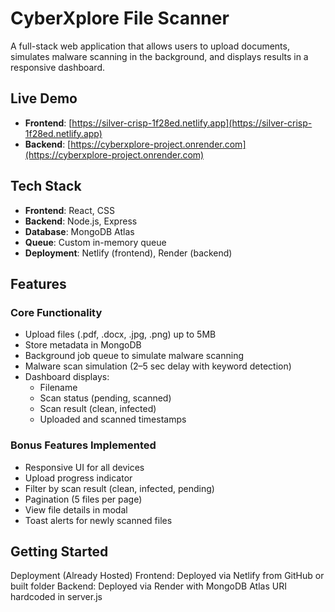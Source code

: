 # CyberXplore File Scanner

A full-stack web application that allows users to upload documents, simulates malware scanning in the background, and displays results in a responsive dashboard.

## Live Demo

- **Frontend**: [https://silver-crisp-1f28ed.netlify.app](https://silver-crisp-1f28ed.netlify.app)
- **Backend**: [https://cyberxplore-project.onrender.com](https://cyberxplore-project.onrender.com)

## Tech Stack

- **Frontend**: React, CSS
- **Backend**: Node.js, Express
- **Database**: MongoDB Atlas
- **Queue**: Custom in-memory queue
- **Deployment**: Netlify (frontend), Render (backend)

## Features

### Core Functionality

- Upload files (.pdf, .docx, .jpg, .png) up to 5MB
- Store metadata in MongoDB
- Background job queue to simulate malware scanning
- Malware scan simulation (2–5 sec delay with keyword detection)
- Dashboard displays:
  - Filename
  - Scan status (pending, scanned)
  - Scan result (clean, infected)
  - Uploaded and scanned timestamps

### Bonus Features Implemented

- Responsive UI for all devices
- Upload progress indicator
- Filter by scan result (clean, infected, pending)
- Pagination (5 files per page)
- View file details in modal
- Toast alerts for newly scanned files




## Getting Started


Deployment (Already Hosted)
Frontend: Deployed via Netlify from GitHub or built folder
Backend: Deployed via Render with MongoDB Atlas URI hardcoded in server.js






















